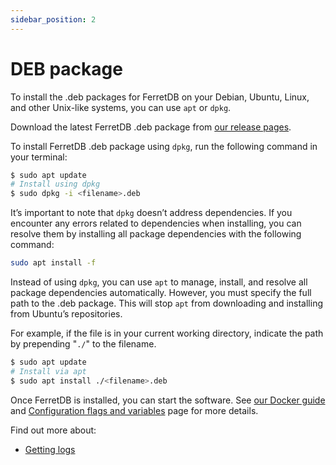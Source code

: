 ```yaml
---
sidebar_position: 2
---
```


# DEB package

To install the .deb packages for FerretDB on your Debian, Ubuntu, Linux, and other Unix-like systems, you can use `apt` or `dpkg`.

Download the latest FerretDB .deb package from [our release pages](https://github.com/FerretDB/FerretDB/releases).

To install FerretDB .deb package using `dpkg`, run the following command in your terminal:

```sh
$ sudo apt update
# Install using dpkg
$ sudo dpkg -i <filename>.deb
```

It’s important to note that `dpkg` doesn’t address dependencies.
If you encounter any errors related to dependencies when installing, you can resolve them by installing all package dependencies with the following command:

```sh
sudo apt install -f
```

Instead of using `dpkg`, you can use `apt` to manage, install, and resolve all package dependencies automatically.
However, you must specify the full path to the .deb package.
This will stop `apt` from downloading and installing from Ubuntu’s repositories.

For example, if the file is in your current working directory, indicate the path by prepending "`./`" to the filename.

```sh
$ sudo apt update
# Install via apt
$ sudo apt install ./<filename>.deb
```

Once FerretDB is installed, you can start the software.
See [our Docker guide](docker.md) and [Configuration flags and variables](../configuration/flags.md) page for more details.

Find out more about:

* [Getting logs](../configuration/logging.md#binary-executable-logs)
